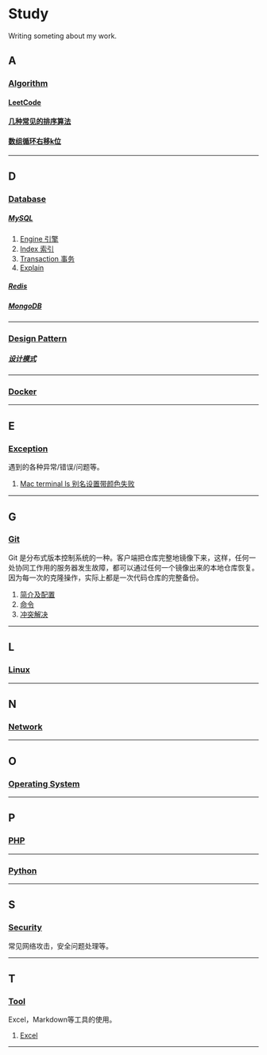# Study

Writing someting about my work.

## A
### [Algorithm](https://github.com/rasp210/study/blob/master/algorithm)
#### [LeetCode](https://github.com/rasp210/study/blob/master/algorithm/leetcode.md)
#### [几种常见的排序算法](https://github.com/rasp210/study/blob/master/algorithm/sort.md)
#### [数组循环右移k位](https://github.com/rasp210/study/blob/master/algorithm/array-cycle-right-shift.md)
-----

## D
### [Database](https://github.com/rasp210/study/blob/master/database)
##### [MySQL](https://github.com/rasp210/study/blob/master/database/mysql)
1. [Engine 引擎](https://github.com/rasp210/study/blob/master/database/mysql/engine.md)
2. [Index 索引](https://github.com/rasp210/study/blob/master/database/mysql/index.md)
3. [Transaction 事务](https://github.com/rasp210/study/blob/master/database/mysql/transaction.md)
4. [Explain](https://github.com/rasp210/study/blob/master/database/mysql/explain.md)

##### [Redis](https://github.com/rasp210/study/blob/master/database/redis)
##### [MongoDB](https://github.com/rasp210/study/blob/master/database/mongodb)
-----

### [Design Pattern](https://github.com/rasp210/study/blob/master/design-pattern)
##### [设计模式](https://github.com/rasp210/study/blob/master/design-pattern/design-pattern.md)
-----

### [Docker](https://github.com/rasp210/study/tree/master/git)
-----

## E
### [Exception](https://github.com/rasp210/study/blob/master/exceptions/exceptions.md)
遇到的各种异常/错误/问题等。
1. [Mac terminal ls 别名设置带颜色失败](https://github.com/rasp210/study/blob/master/exceptions/mac-alias-ls-color.md)

-----

## G
### [Git](https://github.com/rasp210/study/tree/master/git)
Git 是分布式版本控制系统的一种。客户端把仓库完整地镜像下来，这样，任何一处协同工作用的服务器发生故障，都可以通过任何一个镜像出来的本地仓库恢复。因为每一次的克隆操作，实际上都是一次代码仓库的完整备份。
1. [简介及配置](https://github.com/rasp210/study/tree/master/git/intro-config.md)
2. [命令](https://github.com/rasp210/study/tree/master/git/command.md)
3. [冲突解决](https://github.com/rasp210/study/tree/master/git/conflict.md)
-----

## L
### [Linux](https://github.com/rasp210/study/blob/master/linux)
-----

## N
### [Network](https://github.com/rasp210/study/blob/master/network)

-----

## O
### [Operating System](https://github.com/rasp210/study/blob/master/os)

-----

## P
### [PHP](https://github.com/rasp210/study/blob/master/php)

-----

### [Python](https://github.com/rasp210/study/blob/master/python)

-----

## S
### [Security](https://github.com/rasp210/study/blob/master/security)

常见网络攻击，安全问题处理等。

-----

## T
### [Tool](https://github.com/rasp210/study/blob/master/tool)
Excel，Markdown等工具的使用。
1. [Excel](https://github.com/rasp210/study/blob/master/tool/excel.md)
-----
